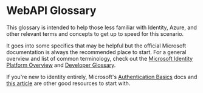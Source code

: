 # WebAPI Glossary
This glossary is intended to help those less familiar with Identity, Azure, and other relevant terms and concepts to get up to speed for this scenario.

It goes into some specifics that may be helpful but the official Microsoft documentation is always the recommended place to start. For a general overview and list of common terminology, check out the [Microsoft Identity Platform Overview](https://docs.microsoft.com/en-us/azure/active-directory/develop/v2-overview) and [Developer Glossary](https://docs.microsoft.com/en-us/azure/active-directory/develop/developer-glossary).

If you're new to identity entirely, Microsoft's [Authentication Basics](https://docs.microsoft.com/en-us/azure/active-directory/develop/authentication-scenarios) docs and [this article](https://winsmarts.com/the-absolute-basics-of-identity-7e373cc0a85c) are other good resources to start with.
